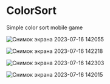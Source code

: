 # ColorSort
Simple color sort mobile game

![Снимок экрана 2023-07-16 142055](https://github.com/soechka01/ColorSort/assets/129968274/23ea21a6-e9c2-479d-99e5-d1b5d7d513f7)

![Снимок экрана 2023-07-16 142218](https://github.com/soechka01/ColorSort/assets/129968274/326e19e7-1e67-49a0-90a4-402c159e487a)

![Снимок экрана 2023-07-16 142303](https://github.com/soechka01/ColorSort/assets/129968274/b569405d-1fef-4007-a860-b1ba0bf43c8d)

![Снимок экрана 2023-07-16 142015](https://github.com/soechka01/ColorSort/assets/129968274/a16fcb06-d45c-4ae4-8b11-4d0c75c7637f)
